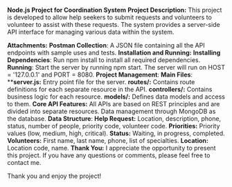 **Node.js Project for Coordination System**
**Project Description:**
This project is developed to allow help seekers to submit requests and volunteers to volunteer to assist with these requests. The system provides a server-side API interface for managing various data within the system.

**Attachments:**
**Postman Collection**: A JSON file containing all the API endpoints with sample uses and tests.
**Installation and Running:**
**Installing Dependencies**: Run npm install to install all required dependencies.
**Running**: Start the server by running npm start. The server will run on HOST = '127.0.0.1' and PORT = 8080.
**Project Management**:
**Main Files**:
****server.js:** Entry point file for the server.
**routes/:** Contains route definitions for each separate resource in the API.
**controllers/:** Contains business logic for each resource.
**models/:** Defines data models and access to them.
**Core API Features:**
All APIs are based on REST principles and are divided into separate resources.
Data management through MongoDB as the database.
**Data Structure**:
**Help Request:** Location, description, phone, status, number of people, priority code, volunteer code.
**Priorities:** Priority values (low, medium, high, critical).
**Status:** Waiting, in progress, completed.
**Volunteers:** First name, last name, phone, list of specialties.
**Location:** Location code, name.
**Thank You:**
I appreciate the opportunity to present this project. If you have any questions or comments, please feel free to contact me.

Thank you and enjoy the project!
